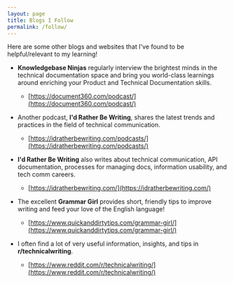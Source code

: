 ```yaml
---
layout: page
title: Blogs I Follow
permalink: /follow/
---
```


Here are some other blogs and websites that I've found to be helpful/relevant to my learning!

* **Knowledgebase Ninjas** regularly interview the brightest minds in the technical documentation space and bring you world-class learnings around enriching your Product and Technical Documentation skills.
    * [https://document360.com/podcast/](https://document360.com/podcast/)


* Another podcast, **I'd Rather Be Writing**, shares the latest trends and practices in the field of technical communication.
    * [https://idratherbewriting.com/podcasts/](https://idratherbewriting.com/podcasts/)


* **I'd Rather Be Writing** also writes about technical communication, API documentation, processes for managing docs, information usability, and tech comm careers.
    * [https://idratherbewriting.com/](https://idratherbewriting.com/)


* The excellent **Grammar Girl** provides short, friendly tips to improve writing and feed your love of the English language!

    * [https://www.quickanddirtytips.com/grammar-girl/](https://www.quickanddirtytips.com/grammar-girl/)


* I often find a lot of very useful information, insights, and tips in **r/technicalwriting**.
    * [https://www.reddit.com/r/technicalwriting/](https://www.reddit.com/r/technicalwriting/)
